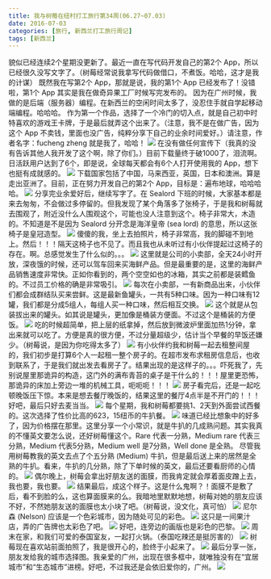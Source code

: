 ```yaml
---
title: 我与树莓在纽村打工旅行第34周(06.27~07.03)
date: 2016-07-03
categories: [旅行, 新西兰打工旅行周记]
tags: [新西兰]    
---
```






貌似已经连续2个星期没更新了。最近一直在写代码开发自己的第2个 App，所以已经很久没写文字了。（树莓经常说我拿写代码做借口，不煮饭。哈哈，这才是我的计谋）
既然我在写第2个 App，那就是说，我的第1个 App 已经发布了！没错啦，第1个 App 其实是我在做奇异果工厂时候写完发布的。
因为在广州时候，我做的是后端（服务器）编程。在新西兰的空闲时间太多了，没忍住手就自学起移动端编程。哈哈哈。
作为第一个作品，选择了一个冷门的切入点，就是自己初中时特喜欢的游戏王卡牌，于是最后就弄这个出来了。（注意，我不是在做广告，因为这个 App 不卖钱，里面也没广告，纯粹分享下自己的业余时间爱好。）请注意，作者名字：fucheng zheng 就是我了，哈哈！
![](/event/2016_07_03_p1.jpg)
在没有做任何宣传下（我真的没有告诉其他人我开发了这个啊，除了你们。）目前下载量终于破1000了，泪流啊。日活跃用户达到了6个，即是说，全球每天都会有6个人打开使用我的 App，想下也挺有成就感的。
![](/event/2016_07_03_p2.jpg)
下载国家包括了中国，马来西亚，英国，日本和澳洲。算是走出亚洲了。目前，正在努力开发自己的第2个 App，目标是：遍布地球，哈哈哈哈。
![](/event/2016_07_03_p3.jpg)
分享完业余爱好后，继续写字了。在 Sealord 下班的时候，大家基本都是来去匆匆，不会做过多停留的。但我发现了某个角落多了张椅子，于是我和树莓就去围观了，附近没什么人围观这个，可能也没人注意到这个。椅子非常大，木造的。不知道是不是因为 Sealord 分开念是海洋皇帝 (sea lord) 的意思，所以这张椅子是皇冠造型。
![](/event/2016_07_03_p4.jpg)
傻傻的我，坐上去拍照片，椅子非常高，我的脚碰不到地上。然后！！！隔天这椅子也不见了。而且我也从未听过有小伙伴提起过这椅子的存在。啊。总感觉发生了什么似的。。。
![](/event/2016_07_03_p5.jpg)
这里就是公司的小卖部，全天24小时开放，深夜饿的时候，还可以驾车回来买海鲜产品。但是最重要的是，这里的海鲜产品销售速度非常快。正如你看到的，两个空空如也的冰箱，其实之前都是装鳕鱼的。不过员工价格的确是非常吸引。
![](/event/2016_07_03_p6.jpg)
每次在小卖部，一有新商品出来，小伙伴们都会成群结队买来尝鲜。这是最新鱼罐头，一共有5种口味。因为一种口味有12罐，我们都是分成5组人，每组人买一种口味，然后相互交换。
![](/event/2016_07_03_p7.jpg)
这个就是从包装拔出来的罐头。如其说是罐头，更加像是桶装方便面。不过这个是桶装的方便饭。
![](/event/2016_07_03_p8.jpg)
吃的时候超简单，把上层的纸拿掉，然后放到微波炉里面加热1分钟，拿出来就可以吃了。方便是真的很方便，不过分量超级少，估计当个早餐的早饭还嫌少。（树莓说，是因为你吃得太多了）
![](/event/2016_07_03_p9.jpg)
有小伙伴约我和树莓一起去租整间屋的，我们初步是打算6个人一起租一整个房子的。在超市发布求租房信息后，也收到联系了，于是我们就出发去看房子了。结果出现的是这样子的。。。吓死我了，先别说屋里那诡异的构造，这门外的满布青苔的桌子是干什么的！！！屋里更恐怖，那诡异的床加上旁边一堆的机械工具，呃呃呃！！！
![](/event/2016_07_03_p10.jpg)
房子看完后，还是一起吃顿晚饭压下惊。本来是想去餐厅晚饭的，结果这里的餐厅4点半是不开门的！！！好吧，最后只好去麦当当。
![](/event/2016_07_03_p11.jpg)
每个星期，我和树莓都要挑1、2天到外面尝试西餐的。这次选择了性价比高的623，15纽币的牛扒餐。
![](/event/2016_07_03_p12.jpg)
味道已经比想象中的好多了，因为价格摆在那里。这里分享一个小常识，就是牛扒的几成熟问题。其实我真的不懂英文要怎么说，还好树莓懂这个。Rare 代表一分熟，Medium rare 代表三分熟，Medium 代表5分熟，Medium well 是7分熟，Well done 是全熟。 
尽管我用树莓教我的英文去点了个五分熟 (Medium) 牛扒，但是最后送上来的居然是全熟的牛扒。看来，牛扒的几分熟，除了下单时候的英文，最后还要看厨师的心情的。
![](/event/2016_07_03_p13.jpg)
偶尔晚上，树莓会拿出好朋友送的面膜，而我肯定就会厚着面皮蹭上去，我也要，我也要。
![](/event/2016_07_03_p14.jpg)
结果最后，成这个样子。这是什么鬼啊？！面膜不是敷了后，看不到脸的么，这也算面膜来的么。我暗地里默默地想，树莓对她的朋友应该不好，不然她朋友送的面膜也太小块了吧。（树莓说，没文化，真可怕）
![](/event/2016_07_03_p15.jpg)
尼尔森 (Nelson) 应该是一个色彩城市，因为随处可见的彩色。
![](/event/2016_07_03_p16.jpg)
这只是一间果汁店，弄的广告牌也太彩色了吧。
![](/event/2016_07_03_p17.jpg)
好吧，连旁边的画版也是彩色的巴黎。
![](/event/2016_07_03_p18.jpg)
周末在家，和我们可爱的泰国室友，一起打火锅。（泰国吃辣还是挺厉害的）
![](/event/2016_07_03_p19.jpg)
树莓现在喜欢站前面拍照了，我是很开心的，脸终于小起来了。
![](/event/2016_07_03_p20.jpg)
最后分享一张，朋友发给我的城市选择图。我亲爱的广州，出现在很多框中，就唯独没有在“宜居城市”和“生态城市”进榜。好吧，不过我还是会依旧爱你的，广州。
![](/event/2016_07_03_p21.jpg)
